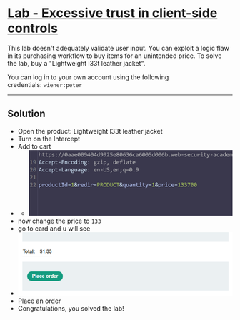 # [Lab - Excessive trust in client-side controls](https://portswigger.net/web-security/logic-flaws/examples/lab-logic-flaws-excessive-trust-in-client-side-controls)

This lab doesn't adequately validate user input. You can exploit a logic flaw in its purchasing workflow to buy items for an unintended price. To solve the lab, buy a "Lightweight l33t leather jacket".

You can log in to your own account using the following credentials: `wiener:peter`

---
## Solution

- Open the product: Lightweight l33t leather jacket
- Turn on the Intercept
- Add to cart 
- - ![lab1](./images/01-lab-1.png.png)
- now change the price to  `133`
- go to card and u will see
- ![lab1](./images/01-lab-2.png)
- Place an order
- Congratulations, you solved the lab!